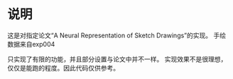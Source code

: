 # 说明
这是对指定论文“A Neural Representation of Sketch Drawings”的实现。
手绘数据来自exp004

只实现了有限的功能，并且部分设置与论文中并不一样。
实现效果不是很理想，仅仅是能跑的程度。因此代码仅供参考。

